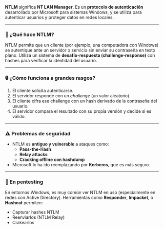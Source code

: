 **NTLM** significa **NT LAN Manager**.
Es un **protocolo de autenticación** desarrollado por Microsoft para sistemas Windows, y se utiliza para autenticar usuarios y proteger datos en redes locales.

-----
### 📌 ¿Qué hace NTLM?

NTLM permite que un cliente (por ejemplo, una computadora con Windows) se autentique ante un servidor o servicio sin enviar su contraseña en texto plano. Utiliza un sistema de **desafío-respuesta (challenge-response)** con hashes para verificar la identidad del usuario.

---
### 🔒 ¿Cómo funciona a grandes rasgos?

1. El cliente solicita autenticarse.
2. El servidor responde con un _challenge_ (un valor aleatorio).
3. El cliente cifra ese challenge con un hash derivado de la contraseña del usuario.
4. El servidor compara el resultado con su propia versión y decide si es válido.
    
---

### ⚠️ Problemas de seguridad
- NTLM es **antiguo y vulnerable** a ataques como:
    - **Pass-the-Hash**
    - **Relay attacks**
    - **Cracking offline con hashdump**
- Microsoft lo ha ido reemplazando por **Kerberos**, que es más seguro.

---
### 🧪 En pentesting
En entornos Windows, es muy común ver NTLM en uso (especialmente en redes con Active Directory). Herramientas como **Responder**, **Impacket**, o **Hashcat** permiten:
- Capturar hashes NTLM
- Reenviarlos (NTLM Relay)
- Crakearlos